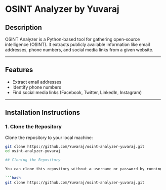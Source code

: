 # **OSINT Analyzer by Yuvaraj**

## **Description**  
OSINT Analyzer is a Python-based tool for gathering open-source intelligence (OSINT). It extracts publicly available information like email addresses, phone numbers, and social media links from a given website.

---

## **Features**  
- Extract email addresses  
- Identify phone numbers  
- Find social media links (Facebook, Twitter, LinkedIn, Instagram)  

---

## **Installation Instructions**

### 1. **Clone the Repository**  
Clone the repository to your local machine:  
```bash
git clone https://github.com/Yuvaraj/osint-analyzer-yuvaraj.git
cd osint-analyzer-yuvaraj

## Cloning the Repository

You can clone this repository without a username or password by running:

```bash
git clone https://github.com/Yuvaraj/osint-analyzer-yuvaraj.git
